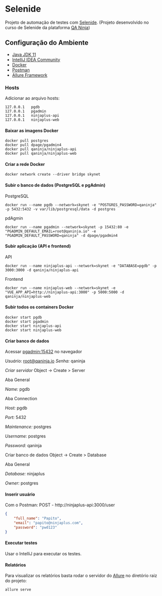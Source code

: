 
# Selenide

Projeto de automação de testes com [Selenide](https://selenide.org/).
(Projeto desenvolvido no curso de Selenide da plataforma [QA Ninja](https://dojo.qaninja.com.br/curso/selenide-java/))


## Configuração do Ambiente

 - [Java JDK 11](https://www.oracle.com/java/technologies/javase-jdk11-downloads.html)
 - [IntelliJ IDEA Community](https://www.jetbrains.com/pt-br/idea/download/)
 - [Docker](https://docs.docker.com/get-docker/)
 - [Postman](https://www.postman.com/)
 - [Allure Framework](https://docs.qameta.io/allure/#_installing_a_commandline)


### Hosts

Adicionar ao arquivo hosts:

    127.0.0.1	pgdb
    127.0.0.1	pgadmin
    127.0.0.1	ninjaplus-api
    127.0.0.1	ninjaplus-web


#### Baixar as imagens Docker

    docker pull postgres
    docker pull dpage/pgadmin4
    docker pull qaninja/ninjaplus-api
    docker pull qaninja/ninjaplus-web


#### Criar a rede Docker

    docker network create --driver bridge skynet


#### Subir o banco de dados (PostgreSQL e pgAdmin) 
PostgreSQL

    docker run --name pgdb --network=skynet -e "POSTGRES_PASSWORD=qaninja" -p 5432:5432 -v var/lib/postgresql/data -d postgres

pdAgmin

    docker run --name pgadmin --network=skynet -p 15432:80 -e "PGADMIN_DEFAULT_EMAIL=root@qaninja.io" -e "PGADMIN_DEFAULT_PASSWORD=qaninja" -d dpage/pgadmin4


#### Subir aplicação (API e frontend)

API

    docker run --name ninjaplus-api --network=skynet -e "DATABASE=pgdb" -p 3000:3000 -d qaninja/ninjaplus-api


Frontend

    docker run --name ninjaplus-web --network=skynet -e "VUE_APP_API=http://ninjaplus-api:3000" -p 5000:5000 -d qaninja/ninjaplus-web


#### Subir todos os containers Docker

    docker start pgdb
    docker start pgadmin
    docker start ninjaplus-api
    docker start ninjaplus-web


#### Criar banco de dados

Acessar [pgadmin:15432](pgadmin:15432) no navegador

*Usuário:* root@qaninja.io
*Senha:* qaninja

*Criar servidor*
Object -> Create > Server


Aba General

*Name:* pgdb

Aba Connection

*Host:* pgdb

*Port:* 5432

*Maintenance:* postgres

*Username:* postgres

*Password:* qaninja


Criar banco de dados
Object -> Create > Database


Aba General

*Database:* ninjaplus

*Owner:* postgres


#### Inserir usuário
Com o Postman:
POST  - http://ninjaplus-api:3000/user

```json
{
    "full_name": "Papito",
    "email": "papito@ninjaplus.com",
    "password": "pwd123"
}
```

#### Executar testes
Usar o IntelliJ para executar os testes.

#### Relatórios
Para visualizar os relatórios basta rodar o servidor do [Allure](https://docs.qameta.io/allure/) no diretório raiz do projeto:

    allure serve
